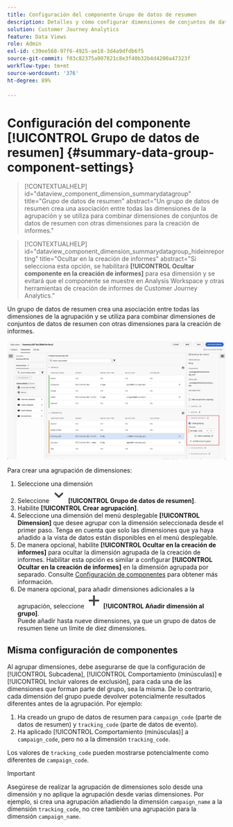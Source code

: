 ```yaml
---
title: Configuración del componente Grupo de datos de resumen
description: Detalles y cómo configurar dimensiones de conjuntos de datos para garantizar que puede informar correctamente sobre los datos de resumen.
solution: Customer Journey Analytics
feature: Data Views
role: Admin
exl-id: c39ee568-97f6-4925-ae18-3d4a9dfdb6f5
source-git-commit: f03c82375a907821c8e3f40b32b4d4200a47323f
workflow-type: tm+mt
source-wordcount: '376'
ht-degree: 89%

---
```


# Configuración del componente [!UICONTROL Grupo de datos de resumen] {#summary-data-group-component-settings}

<!-- markdownlint-disable MD034 -->

>[!CONTEXTUALHELP]
>id="dataview_component_dimension_summarydatagroup"
>title="Grupo de datos de resumen"
>abstract="Un grupo de datos de resumen crea una asociación entre todas las dimensiones de la agrupación y se utiliza para combinar dimensiones de conjuntos de datos de resumen con otras dimensiones para la creación de informes."

<!-- markdownlint-enable MD034 -->

<!-- markdownlint-disable MD034 -->

>[!CONTEXTUALHELP]
>id="dataview_component_dimension_summarydatagroup_hideinreporting"
>title="Ocultar en la creación de informes"
>abstract="Si selecciona esta opción, se habilitará **[!UICONTROL Ocultar componente en la creación de informes]** para esa dimensión y se evitará que el componente se muestre en Analysis Workspace y otras herramientas de creación de informes de Customer Journey Analytics."

<!-- markdownlint-enable MD034 -->



Un grupo de datos de resumen crea una asociación entre todas las dimensiones de la agrupación y se utiliza para combinar dimensiones de conjuntos de datos de resumen con otras dimensiones para la creación de informes.

![Configuración del componente Grupo de datos de resumen](/help/data-views/assets/summary-data-group.png)

Para crear una agrupación de dimensiones:

1. Seleccione una dimensión
1. Seleccione ![ChevronDown](/help/assets/icons/ChevronDown.svg) **[!UICONTROL Grupo de datos de resumen]**.
1. Habilite **[!UICONTROL Crear agrupación]**.
1. Seleccione una dimensión del menú desplegable **[!UICONTROL Dimension]** que desee agrupar con la dimensión seleccionada desde el primer paso. Tenga en cuenta que solo las dimensiones que ya haya añadido a la vista de datos están disponibles en el menú desplegable.
1. De manera opcional, habilite **[!UICONTROL Ocultar en la creación de informes]** para ocultar la dimensión agrupada de la creación de informes. Habilitar esta opción es similar a configurar **[!UICONTROL Ocultar en la creación de informes]** en la dimensión agrupada por separado. Consulte [Configuración de componentes](overview.md) para obtener más información.
1. De manera opcional, para añadir dimensiones adicionales a la agrupación, seleccione ![Añadir](/help/assets/icons/Add.svg) **[!UICONTROL Añadir dimensión al grupo]**.<br/>Puede añadir hasta nueve dimensiones, ya que un grupo de datos de resumen tiene un límite de diez dimensiones.

## Misma configuración de componentes

Al agrupar dimensiones, debe asegurarse de que la configuración de [!UICONTROL Subcadena], [!UICONTROL Comportamiento (minúsculas)] e [!UICONTROL Incluir valores de exclusión], para cada una de las dimensiones que forman parte del grupo, sea la misma. De lo contrario, cada dimensión del grupo puede devolver potencialmente resultados diferentes antes de la agrupación.
Por ejemplo:

1. Ha creado un grupo de datos de resumen para `campaign_code` (parte de datos de resumen) y `tracking_code` (parte de datos de evento).
1. Ha aplicado [!UICONTROL Comportamiento (minúsculas)] a `campaign_code`, pero no a la dimensión `tracking_code`.

Los valores de `tracking_code` pueden mostrarse potencialmente como diferentes de `campaign_code`.

>[!IMPORTANT]
>
>Asegúrese de realizar la agrupación de dimensiones solo desde una dimensión y no aplique la agrupación desde varias dimensiones. Por ejemplo, si crea una agrupación añadiendo la dimensión `campaign_name` a la dimensión `tracking_code`, no cree también una agrupación para la dimensión `campaign_name`.
>
